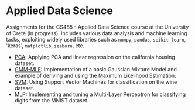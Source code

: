 # Applied Data Science

Assignments for the CS485 - Applied Data Science course at the University of Crete (in progress). Includes various data analysis and machine learning tasks, exploiting widely used libraries such as `numpy`, `pandas`, `scikit-learn`, 'keras', `matplotlib`, `seaborn`, etc.

- [PCA](HW1-PCA.ipynb): Applying PCA and linear regression on the california housing dataset.
- [GMM-MLE](HW2-GMM-MLE.ipynb): Implementation of a basic Gaussian Mixture Model and example of deriving and using the Maximum Likelihood Estimation.
- [SVM](HW3-SVM.ipynb): Using Support Vector Machines for classification on the wine dataset.
- [MLP](HW4-MLP.ipynb): Implementing and tuning a Multi-Layer Perceptron for classifying digits from the MNIST dataset.
